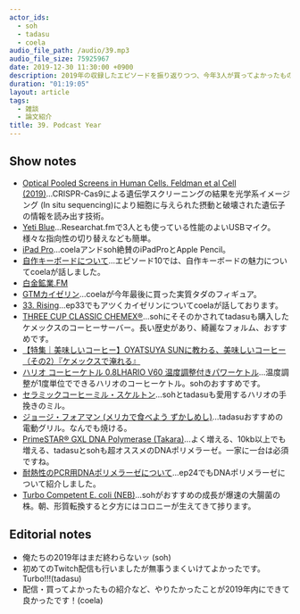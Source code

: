 ```yaml
---
actor_ids:
  - soh
  - tadasu
  - coela
audio_file_path: /audio/39.mp3
audio_file_size: 75925967
date: 2019-12-30 11:30:00 +0900
description: 2019年の収録したエピソードを振り返りつつ、今年3人が買ってよかったものについて話しました。
duration: "01:19:05"
layout: article
tags: 
  - 雑談
  - 論文紹介
title: 39. Podcast Year
---
```


## Show notes
- [Optical Pooled Screens in Human Cells. Feldman et al Cell (2019)](https://www.cell.com/cell/fulltext/S0092-8674(19)31067-0)...CRISPR-Cas9による遺伝学スクリーニングの結果を光学系イメージング (In situ sequencing)により細胞に与えられた摂動と破壊された遺伝子の情報を読み出す技術。
- [Yeti Blue](https://www.bluedesigns.jp/products/yeti/)...Researchat.fmで3人とも使っている性能のよいUSBマイク。様々な指向性の切り替えなども簡単。
- [iPad Pro](https://www.apple.com/jp/ipad/)...coelaアンドsoh絶賛のiPadProとApple Pencil。
- [自作キーボードについて](https://researchat.fm/episode/10)...エピソード10では、自作キーボードの魅力についてcoelaが話しました。
- [白金鉱業.FM](https://shirokane-kougyou.fm/)
- [GTMカイゼリン](https://www.volks.co.jp/gtm/)...coelaが今年最後に買った実質タダのフィギュア。
- [33. Rising](https://researchat.fm/episode/33)...ep33でもアツくカイゼリンについてcoelaが話しております。
- [THREE CUP CLASSIC CHEMEX®](https://www.chemexcoffeemaker.com/three-cup-classic-series-coffeemaker.html)...sohにそそのかされてtadasuも購入したケメックスのコーヒーサーバー。長い歴史があり、綺麗なフォルム、おすすめです。
- [【特集｜美味しいコーヒー】OYATSUYA SUNに教わる、美味しいコーヒー（その2）『ケメックスで淹れる』](https://hokuohkurashi.com/note/66159)
- [ハリオ コーヒーケトル 0.8LHARIO V60 温度調整付きパワーケトル](https://www.amazon.co.jp/dp/B07PQG3XSR/ref=cm_sw_r_tw_dp_U_x_8UvcEb2ZXDTYC)...温度調整が1度単位でできるハリオのコーヒーケトル。sohのおすすめです。
- [セラミックコーヒーミル・スケルトン](https://www.hario.com/seihin/productdetail.php?product=MSCS-2B)...sohとtadasuも愛用するハリオの手挽きのミル。
- [ジョージ・フォアマン (メリカで食べよう ずかしめし)](https://zukashi.com/gfg/)...tadasuおすすめの電動グリル。なんでも焼ける。
- [PrimeSTAR® GXL DNA Polymerase (Takara)](http://catalog.takara-bio.co.jp/product/basic_info.php?unitid=U100005215)...よく増える、10kb以上でも増える、tadasuとsohも超オススメのDNAポリメラーゼ。一家に一台は必須ですね。
- [耐熱性のPCR用DNAポリメラーゼについて](https://researchat.fm/episode/24)...ep24でもDNAポリメラーゼについて紹介しました。
- [Turbo Competent E. coli (NEB)](https://www.nebj.jp/products/detail/97)...sohがおすすめの成長が爆速の大腸菌の株。朝、形質転換すると夕方にはコロニーが生えてきて捗ります。

## Editorial notes
- 俺たちの2019年はまだ終わらないッ (soh)
- 初めてのTwitch配信も行いましたが無事うまくいけてよかったです。Turbo!!!(tadasu)
- 配信・買ってよかったもの紹介など、やりたかったことが2019年内にできて良かったです！(coela)
